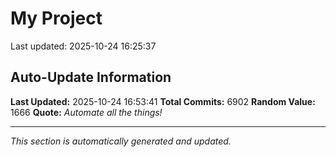 # My Project


Last updated: 2025-10-24 16:25:37





























































































































































































































































































































































































































































































































































































































































































































































































































































































































































































































































































































































































































































































































































































































































































































































































































































































































































































































































































































































































































































































































































































































































































































































































































































































































































































































































































































































































































































































































































































































































































































































































































































































































































































































































































































































































































































































































































































































































































































































































































































































































































































































































































































































































































































































































































































































































































































































































































































































































































































































































































































































































































































































































































































































































































































































































































































































































































































































































































































































































































































































































































































































































































































































































































































































































































































































































































































































































































































































































































































































































































































































































































































































































































































































































































































































































## Auto-Update Information

**Last Updated:** 2025-10-24 16:53:41
**Total Commits:** 6902
**Random Value:** 1666
**Quote:** _Automate all the things!_

---
_This section is automatically generated and updated._